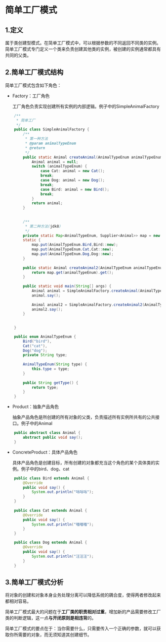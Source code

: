 # 简单工厂模式
## 1.定义
属于类创建型模式。在简单工厂模式中，可以根据参数的不同返回不同类的实例。简单工厂模式专门定义一个类来负责创建其他类的实例，被创建的实例通常都具有共同的父类。

## 2.简单工厂模式结构
简单工厂模式包含如下角色：
 
- Factory：工厂角色

    工厂角色负责实现创建所有实例的内部逻辑。例子中的SimpleAnimalFactory
    
    
    
```java
    /**
     * 简单工厂
     */
    public class SimpleAnimalFactory {
        /**
         * 第一种方法
         * @param animalTypeEnum
         * @return
         */
        public static Animal createAnimal(AnimalTypeEnum animalTypeEnum) {
            Animal animal = null;
            switch (animalTypeEnum) {
                case Cat: animal = new Cat();
                break;
                case Dog: animal = new Dog();
                break;
                case Bird: animal = new Bird();
                break;
            }
            return animal;
        }
    
    
        /**
         * 第二种方法(jdk8)
         */
        private static Map<AnimalTypeEnum, Supplier<Animal>> map = new HashMap<>();
        static {
            map.put(AnimalTypeEnum.Bird,Bird::new);
            map.put(AnimalTypeEnum.Cat,Cat::new);
            map.put(AnimalTypeEnum.Dog,Dog::new);
        }
    
        public static Animal createAnimal2(AnimalTypeEnum animalTypeEnum) {
            return map.get(animalTypeEnum).get();
        }
    
        public static void main(String[] args) {
            Animal animal = SimpleAnimalFactory.createAnimal(AnimalTypeEnum.Dog);
            animal.say();
    
            Animal animal2 = SimpleAnimalFactory.createAnimal2(AnimalTypeEnum.Cat);
            animal2.say();
        }
    
    
    }

    public enum AnimalTypeEnum {
        Bird("bird"),
        Cat("cat"),
        Dog("dog");
        private String type;
    
        AnimalTypeEnum(String type) {
            this.type = type;
        }
    
        public String getType() {
            return type;
        }
    }
```

- Product：抽象产品角色

    抽象产品角色是所创建的所有对象的父类，负责描述所有实例所共有的公共接口。例子中的Animal


```java
    public abstract class Animal {
        abstract public void say();
    }
```


- ConcreteProduct：具体产品角色

    具体产品角色是创建目标，所有创建的对象都充当这个角色的某个具体类的实例。例子中的bird、dog、cat
    
 
```java
    public class Bird extends Animal {
        @Override
        public void say() {
            System.out.println("咕咕咕");
        }
    }
    
    public class Cat extends Animal {
        @Override
        public void say() {
            System.out.println("喵喵喵");
        }
    }

    public class Dog extends Animal {
        @Override
        public void say() {
            System.out.println("汪汪汪");
        }
    }
```

## 3.简单工厂模式分析
将对象的创建和对象本身业务处理分离可以降低系统的耦合度，使得两者修改起来都相对容易。

简单工厂模式最大的问题在于**工厂类的职责相对过重**，增加新的产品需要修改工厂类的判断逻辑，这一点**与开闭原则是相违背**的。

简单工厂模式的要点在于：当你需要什么，只需要传入一个正确的参数，就可以获取你所需要的对象，而无须知道其创建细节。